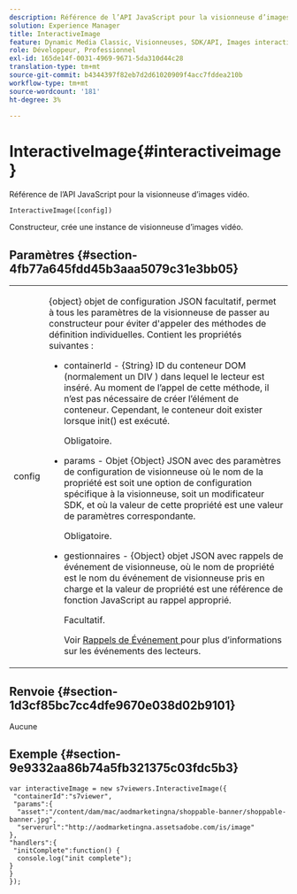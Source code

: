 ```yaml
---
description: Référence de l’API JavaScript pour la visionneuse d’images vidéo.
solution: Experience Manager
title: InteractiveImage
feature: Dynamic Media Classic, Visionneuses, SDK/API, Images interactives
role: Développeur, Professionnel
exl-id: 165de14f-0031-4969-9671-5da310d44c28
translation-type: tm+mt
source-git-commit: b4344397f82eb7d2d61020909f4acc7fddea210b
workflow-type: tm+mt
source-wordcount: '181'
ht-degree: 3%

---
```


# InteractiveImage{#interactiveimage}

Référence de l’API JavaScript pour la visionneuse d’images vidéo.

`InteractiveImage([config])`

Constructeur, crée une instance de visionneuse d’images vidéo.

## Paramètres {#section-4fb77a645fdd45b3aaa5079c31e3bb05}

<table id="table_896DFF34A68A403DB93A6D597461A573"> 
 <tbody> 
  <tr> 
   <td colname="col1"> <p> <span class="codeph"> <span class="varname"> config  </span> </span> </p> </td> 
   <td colname="col2"> <p> <span class="codeph"> {object} objet de configuration JSON  </span> facultatif, permet à tous les paramètres de la visionneuse de passer au constructeur pour éviter d'appeler des méthodes de définition individuelles. Contient les propriétés suivantes : </p> <p> 
     <ul id="ul_789DBD5B72ED4C80B685455B0D59494D"> 
      <li id="li_28FDCB53E4AD4097A51F21B876C18FB1"> <p> <span class="codeph"> containerId  </span> -  <span class="codeph"> {String}  </span> ID du conteneur DOM (normalement un  <span class="codeph"> DIV  </span>) dans lequel le lecteur est inséré. Au moment de l’appel de cette méthode, il n’est pas nécessaire de créer l’élément de conteneur. Cependant, le conteneur doit exister lorsque <span class="codeph"> init() </span> est exécuté. </p> <p>Obligatoire. </p> </li> 
      <li id="li_FDE00392DC1544ABBDD75F81EF814EF2"> <p> <span class="codeph"> params  </span> - Objet  <span class="codeph"> {Object}  </span> JSON avec des paramètres de configuration de visionneuse où le nom de la propriété est soit une option de configuration spécifique à la visionneuse, soit un modificateur SDK, et où la valeur de cette propriété est une valeur de paramètres correspondante. </p> <p>Obligatoire. </p> </li> 
      <li id="li_C534D5091CDA4717BCC48E3EBBF09AB8"> <p> <span class="codeph"> gestionnaires  </span> -  <span class="codeph"> {Object} objet  </span> JSON avec rappels de événement de visionneuse, où le nom de propriété est le nom du événement de visionneuse pris en charge et la valeur de propriété est une référence de fonction JavaScript au rappel approprié. </p> <p>Facultatif. </p> <p>Voir <a href="../../../c-html5-aem-asset-viewers/c-html5-aem-interactive-images/c-html5-aem-interactive-image-event-callbacks.md#concept-66d5996f2b1b44cab3d5264cda5c50cd" format="dita" scope="local"> Rappels de Événement </a> pour plus d’informations sur les événements des lecteurs. </p> </li> 
     </ul> </p> </td> 
  </tr> 
 </tbody> 
</table>

## Renvoie {#section-1d3cf85bc7cc4dfe9670e038d02b9101}

Aucune

## Exemple {#section-9e9332aa86b74a5fb321375c03fdc5b3}

```
var interactiveImage = new s7viewers.InteractiveImage({ 
 "containerId":"s7viewer", 
 "params":{ 
  "asset":"/content/dam/mac/aodmarketingna/shoppable-banner/shoppable-banner.jpg", 
  "serverurl":"http://aodmarketingna.assetsadobe.com/is/image" 
}, 
"handlers":{ 
 "initComplete":function() { 
  console.log("init complete"); 
} 
} 
});
```
